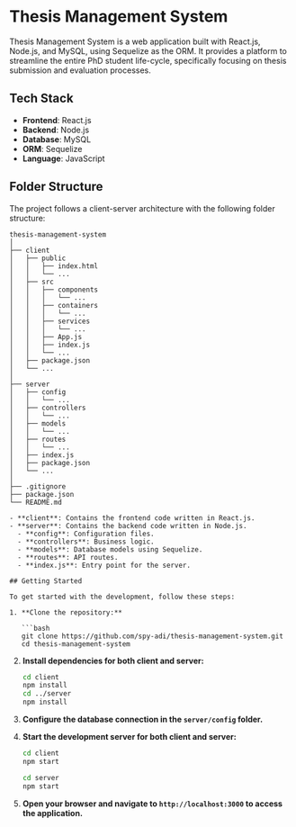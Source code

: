 # Thesis Management System

Thesis Management System is a web application built with React.js, Node.js, and MySQL, using Sequelize as the ORM. It provides a platform to streamline the entire PhD student life-cycle, specifically focusing on thesis submission and evaluation processes.

## Tech Stack

- **Frontend**: React.js
- **Backend**: Node.js
- **Database**: MySQL
- **ORM**: Sequelize
- **Language**: JavaScript

## Folder Structure

The project follows a client-server architecture with the following folder structure:

```plaintext
thesis-management-system
│
├── client
│   ├── public
│   │   ├── index.html
│   │   └── ...
│   ├── src
│   │   ├── components
│   │   │   └── ...
│   │   ├── containers
│   │   │   └── ...
│   │   ├── services
│   │   │   └── ...
│   │   ├── App.js
│   │   ├── index.js
│   │   └── ...
│   ├── package.json
│   └── ...
│
├── server
│   ├── config
│   │   └── ...
│   ├── controllers
│   │   └── ...
│   ├── models
│   │   └── ...
│   ├── routes
│   │   └── ...
│   ├── index.js
│   ├── package.json
│   └── ...
│
├── .gitignore
├── package.json
└── README.md

- **client**: Contains the frontend code written in React.js.
- **server**: Contains the backend code written in Node.js.
  - **config**: Configuration files.
  - **controllers**: Business logic.
  - **models**: Database models using Sequelize.
  - **routes**: API routes.
  - **index.js**: Entry point for the server.

## Getting Started

To get started with the development, follow these steps:

1. **Clone the repository:**

   ```bash
   git clone https://github.com/spy-adi/thesis-management-system.git
   cd thesis-management-system
   ```

2. **Install dependencies for both client and server:**

   ```bash
   cd client
   npm install
   cd ../server
   npm install
   ```

3. **Configure the database connection in the `server/config` folder.**

4. **Start the development server for both client and server:**

   ```bash
   cd client
   npm start
   ```

   ```bash
   cd server
   npm start
   ```

5. **Open your browser and navigate to `http://localhost:3000` to access the application.**

```
